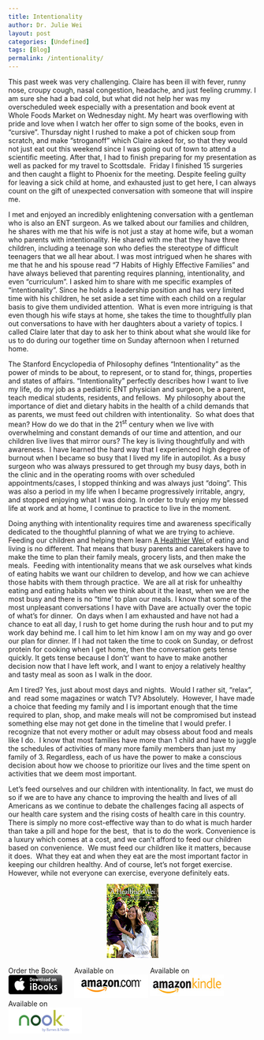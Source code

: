 ```yaml
---
title: Intentionality
author: Dr. Julie Wei
layout: post
categories: [Undefined]
tags: [Blog]
permalink: /intentionality/
---
```

This past week was very challenging. Claire has been ill with fever, runny nose, croupy cough, nasal congestion, headache, and just feeling crummy. I am sure she had a bad cold, but what did not help her was my overscheduled week especially with a presentation and book event at Whole Foods Market on Wednesday night. My heart was overflowing with pride and love when I watch her offer to sign some of the books, even in “cursive”. Thursday night I rushed to make a pot of chicken soup from scratch, and make “stroganoff” which Claire asked for, so that they would not just eat out this weekend since I was going out of town to attend a scientific meeting. After that, I had to finish preparing for my presentation as well as packed for my travel to Scottsdale.  Friday I finished 15 surgeries and then caught a flight to Phoenix for the meeting. Despite feeling guilty for leaving a sick child at home, and exhausted just to get here, I can always count on the gift of unexpected conversation with someone that will inspire me.

I met and enjoyed an incredibly enlightening conversation with a gentleman who is also an ENT surgeon. As we talked about our families and children, he shares with me that his wife is not just a stay at home wife, but a woman who parents with intentionality. He shared with me that they have three children, including a teenage son who defies the stereotype of difficult teenagers that we all hear about. I was most intrigued when he shares with me that he and his spouse read “7 Habits of Highly Effective Families” and have always believed that parenting requires planning, intentionality, and even “curriculum”. I asked him to share with me specific examples of “intentionality”. Since he holds a leadership position and has very limited time with his children, he set aside a set time with each child on a regular basis to give them undivided attention.  What is even more intriguing is that even though his wife stays at home, she takes the time to thoughtfully plan out conversations to have with her daughters about a variety of topics. I called Claire later that day to ask her to think about what she would like for us to do during our together time on Sunday afternoon when I returned home.

The Stanford Encyclopedia of Philosophy defines “Intentionality” as the power of minds to be about, to represent, or to stand for, things, properties and states of affairs. “Intentionality” perfectly describes how I want to live my life, do my job as a pediatric ENT physician and surgeon, be a parent, teach medical students, residents, and fellows.  My philosophy about the importance of diet and dietary habits in the health of a child demands that as parents, we must feed out children with intentionality.  So what does that mean? How do we do that in the 21<sup>st</sup> century when we live with overwhelming and constant demands of our time and attention, and our children live lives that mirror ours? The key is living thoughtfully and with awareness.  I have learned the hard way that I experienced high degree of burnout when I became so busy that I lived my life in autopilot. As a busy surgeon who was always pressured to get through my busy days, both in the clinic and in the operating rooms with over scheduled appointments/cases, I stopped thinking and was always just “doing”. This was also a period in my life when I became progressively irritable, angry, and stopped enjoying what I was doing. In order to truly enjoy my blessed life at work and at home, I continue to practice to live in the moment.

Doing anything with intentionality requires time and awareness specifically dedicated to the thoughtful planning of what we are trying to achieve. Feeding our children and helping them learn [A Healthier Wei ][1]of eating and living is no different. That means that busy parents and caretakers have to make the time to plan their family meals, grocery lists, and then make the meals.  Feeding with intentionality means that we ask ourselves what kinds of eating habits we want our children to develop, and how we can achieve those habits with them through practice.  We are all at risk for unhealthy eating and eating habits when we think about it the least, when we are the most busy and there is no “time’ to plan our meals. I know that some of the most unpleasant conversations I have with Dave are actually over the topic of what’s for dinner.  On days when I am exhausted and have not had a chance to eat all day, I rush to get home during the rush hour and to put my work day behind me. I call him to let him know I am on my way and go over our plan for dinner. If I had not taken the time to cook on Sunday, or defrost protein for cooking when I get home, then the conversation gets tense quickly. It gets tense because I don’t’ want to have to make another decision now that I have left work, and I want to enjoy a relatively healthy and tasty meal as soon as I walk in the door.

Am I tired? Yes, just about most days and nights.  Would I rather sit, “relax”, and  read some magazines or watch TV? Absolutely.  However, I have made a choice that feeding my family and I is important enough that the time required to plan, shop, and make meals will not be compromised but instead something else may not get done in the timeline that I would prefer. I recognize that not every mother or adult may obsess about food and meals like I do.  I know that most families have more than 1 child and have to juggle the schedules of activities of many more family members than just my family of 3. Regardless, each of us have the power to make a conscious decision about how we choose to prioritize our lives and the time spent on activities that we deem most important.

Let’s feed ourselves and our children with intentionality. In fact, we must do so if we are to have any chance to improving the health and lives of all Americans as we continue to debate the challenges facing all aspects of our health care system and the rising costs of health care in this country. There is simply no more cost-effective way than to do what is much harder than take a pill and hope for the best,  that is to do the work. Convenience is a luxury which comes at a cost, and we can’t afford to feed our children based on convenience.  We must feed our children like it matters, because it does.  What they eat and when they eat are the most important factor in keeping our children healthy. And of course, let’s not forget exercise. However, while not everyone can exercise, everyone definitely eats.

<span style="width:105px;display:table;margin:0 auto;"><a href="the-book/"><img src="/wp-content/uploads/2014/04/AHealthierWei_cover_150.png" /></a></span>

<p style="height:80px">
  <span style="width:130px;display:inline-block;vertical-align:top;"> Order the Book <a href="https://itunes.apple.com/us/book/a-healthier-wei/id806784060?ls=1&mt=11#" target="_blank" > <img class="size-full wp-image-944" alt="Apple iBooks" title="Apple iBooks" src="/wp-content/uploads/2014/02/Download_on_iBooks_Badge_US-UK_110x40_090513.png" width="110" height="40" /></a> </span> <span style="width:150px;display:inline-block;vertical-align:top;">Available on <a href="http://amzn.to/1fSNqeb" target="_blank" > <img class="size-full wp-image-945" alt="Amazon.com" title="Amazon.com" src="/wp-content/uploads/2014/02/amazon_com_logo_160.jpg" width="160" height="47" /> </a> </span> <span  style="width:150px;display:inline-block;vertical-align:top;">Available on <a href="http://amzn.to/1eHEfNl" target="_blank" > <img class="size-full wp-image-946" alt="Amazon Kindle" title="Amazon Kindle" src="/wp-content/uploads/2014/02/kindle_logo_160.jpg" width="160" height="43" /> </a> </span> <span style="width:150px;display:inline-block;vertical-align:top;">Available on <a href="http://www.barnesandnoble.com/w/a-healthier-wei-julie-wei/1118260302?ean=2940148244592&itm=1&usri=2940148244592" target="_blank" > <img class="size-full wp-image-947" alt="Nook" title="Nook" src="/wp-content/uploads/2014/02/nook_logo_160.png" width="160" height="52" /></a> </span>
</p>



 [1]: the-book/ "The Book"
 [2]: the-book